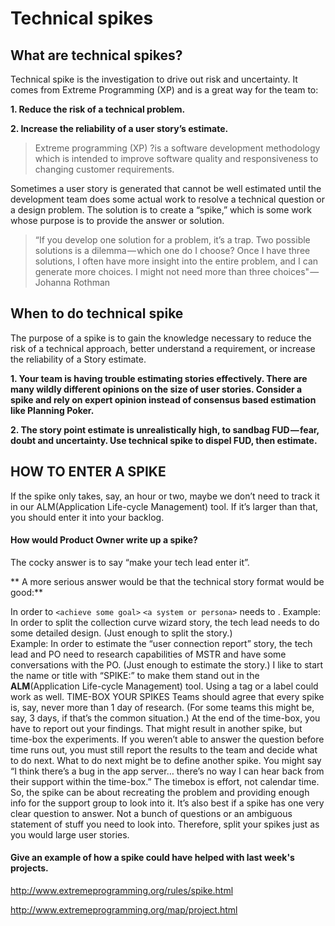 # Technical spikes

## What are technical spikes?
Technical spike is the investigation to drive out risk and uncertainty. It comes from Extreme Programming (XP) and is a great way for the team to:

  **1. Reduce the risk of a technical problem.**

  **2. Increase the reliability of a user story’s estimate.**
  
>Extreme programming (XP) ?is a software development methodology which is intended to improve software quality and responsiveness to changing customer requirements.

Sometimes a user story is generated that cannot be well estimated until the development team does some actual work to resolve a technical question or a design problem. The solution is to create a “spike,” which is some work whose purpose is to provide the answer or solution.

>“If you develop one solution for a problem, it’s a trap. Two possible solutions is a dilemma — which one do I choose? Once I have three solutions, I often have more insight into the entire problem, and I can generate more choices. I might not need more than three choices" — Johanna Rothman

## When to do technical spike

The purpose of a spike is to gain the knowledge necessary to reduce the risk of a technical approach, better understand a requirement, or increase the reliability of a Story estimate.

**1. Your team is having trouble estimating stories effectively. There are many wildly different opinions on the size of user stories. Consider a spike and rely on expert opinion instead of consensus based estimation like Planning Poker.**

**2. The story point estimate is unrealistically high, to sandbag FUD — fear, doubt and uncertainty. Use technical spike to dispel FUD, then estimate.**


## HOW TO ENTER A SPIKE

If the spike only takes, say, an hour or two, maybe we don’t need to track it in our ALM(Application Life-cycle Management) tool. If it’s larger than that, you should enter it into your backlog.

#### How would Product Owner write up a spike?

The cocky answer is to say “make your tech lead enter it”.

** A more serious answer would be that the technical story format would be good:**

In order to
`<achieve some goal>`  `<a system or persona>` needs to <some action>.
Example: In order to split the collection curve wizard story, the tech lead needs to do some detailed design. (Just enough to split the story.) <br />
Example: In order to estimate the “user connection report” story, the tech lead and PO need to research capabilities of MSTR and have some conversations with the PO. (Just enough to estimate the story.)
I like to start the name or title with “SPIKE:” to make them stand out in the **ALM**(Application Life-cycle Management) tool. Using a tag or a label could work as well.
TIME-BOX YOUR SPIKES
Teams should agree that every spike is, say, never more than 1 day of research. (For some teams this might be, say, 3 days, if that’s the common situation.) At the end of the time-box, you have to report out your findings. That might result in another spike, but time-box the experiments. If you weren’t able to answer the question before time runs out, you must still report the results to the team and decide what to do next. What to do next might be to define another spike.
You might say “I think there’s a bug in the app server… there’s no way I can hear back from their support within the time-box.” The timebox is effort, not calendar time. So, the spike can be about recreating the problem and providing enough info for the support group to look into it.
It’s also best if a spike has one very clear question to answer. Not a bunch of questions or an ambiguous statement of stuff you need to look into. Therefore, split your spikes just as you would large user stories.

#### Give an example of how a spike could have helped with last week's projects.

 http://www.extremeprogramming.org/rules/spike.html


 http://www.extremeprogramming.org/map/project.html
